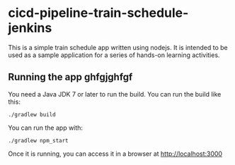 # cicd-pipeline-train-schedule-jenkins

This is a simple train schedule app written using nodejs. It is intended to be used as a sample application for a series of hands-on learning activities.

## Running the app ghfgjghfgf

You need a Java JDK 7 or later to run the build. You can run the build like this:

    ./gradlew build

You can run the app with:

    ./gradlew npm_start

Once it is running, you can access it in a browser at [http://localhost:3000](http://localhost:3000)
